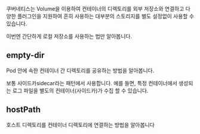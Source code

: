 쿠버네티스는 Volume을 이용하여 컨테이너의 디렉토리를 외부 저장소와 연결하고 다양한 플러그인을 지원하여 흔히 사용하는 대부분의 스토리지를 별도 설정없이 사용할 수 있습니다.

이번엔 간단하게 로컬 저장소를 사용하는 법만 알아봅니다.

empty-dir
---
Pod 안에 속한 컨테이너 간 디렉토리를 공유하는 방법을 알아봅니다.

보통 사이드카sidecar라는 패턴에서 사용합니다. 예를 들면, 특정 컨테이너에서 생성되는 로그 파일을 별도의 컨테이너(사이드카)가 수집 할 수 있습니다.


hostPath
---
호스트 디렉토리를 컨테이너 디렉토리에 연결하는 방법을 알아봅니다